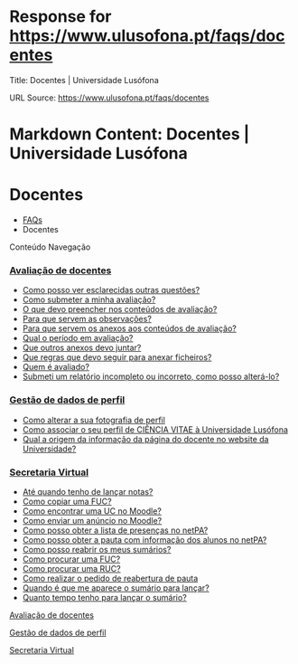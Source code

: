 # Response for https://www.ulusofona.pt/faqs/docentes

Title: Docentes | Universidade Lusófona

URL Source: https://www.ulusofona.pt/faqs/docentes

Markdown Content:
Docentes | Universidade Lusófona
===============

 

Docentes
========

*   [FAQs](https://www.ulusofona.pt/faqs/)
*   Docentes

[](https://www.ulusofona.pt/)

Conteúdo Navegação

### [Avaliação de docentes](https://www.ulusofona.pt/faqs/docentes/avaliacao-de-docentes)

*   [Como posso ver esclarecidas outras questões?](https://www.ulusofona.pt/faqs/docentes/avaliacao-de-docentes/como-posso-ver-esclarecidas-outras-questoes)
*   [Como submeter a minha avaliação?](https://www.ulusofona.pt/faqs/docentes/avaliacao-de-docentes/como-submeter-a-minha-avaliacao)
*   [O que devo preencher nos conteúdos de avaliação?](https://www.ulusofona.pt/faqs/docentes/avaliacao-de-docentes/o-que-devo-preencher-nos-conteudos-de-avaliacao)
*   [Para que servem as observações?](https://www.ulusofona.pt/faqs/docentes/avaliacao-de-docentes/para-que-servem-as-observacoes)
*   [Para que servem os anexos aos conteúdos de avaliação?](https://www.ulusofona.pt/faqs/docentes/avaliacao-de-docentes/para-que-servem-os-anexos-aos-conteudos-de-avaliacao)
*   [Qual o período em avaliação?](https://www.ulusofona.pt/faqs/docentes/avaliacao-de-docentes/qual-o-periodo-em-avaliacao)
*   [Que outros anexos devo juntar?](https://www.ulusofona.pt/faqs/docentes/avaliacao-de-docentes/que-outros-anexos-devo-juntar)
*   [Que regras que devo seguir para anexar ficheiros?](https://www.ulusofona.pt/faqs/docentes/avaliacao-de-docentes/que-regras-que-devo-seguir-para-anexar-ficheiros)
*   [Quem é avaliado?](https://www.ulusofona.pt/faqs/docentes/avaliacao-de-docentes/quem-e-avaliado)
*   [Submeti um relatório incompleto ou incorreto, como posso alterá-lo?](https://www.ulusofona.pt/faqs/docentes/avaliacao-de-docentes/submeti-um-relatorio-incompleto-ou-incorreto-como-posso-alteralo)

### [Gestão de dados de perfil](https://www.ulusofona.pt/faqs/docentes/gestao-de-dados-de-perfil)

*   [Como alterar a sua fotografia de perfil](https://www.ulusofona.pt/faqs/docentes/gestao-de-dados-de-perfil/como-alterar-a-sua-fotografia-de-perfil)
*   [Como associar o seu perfil de CIÊNCIA VITAE à Universidade Lusófona](https://www.ulusofona.pt/faqs/docentes/gestao-de-dados-de-perfil/como-associar-o-seu-perfil-de-ciencia-id-a-universidade-lusofona)
*   [Qual a origem da informação da página do docente no website da Universidade?](https://www.ulusofona.pt/faqs/docentes/gestao-de-dados-de-perfil/qual-a-origem-da-informacao-da-pagina-do-docente-no-website-da-universidade)

### [Secretaria Virtual](https://www.ulusofona.pt/faqs/docentes/secretaria-virtual)

*   [Até quando tenho de lançar notas?](https://www.ulusofona.pt/faqs/docentes/secretaria-virtual/ate-quando-tenho-de-lancar-notas)
*   [Como copiar uma FUC?](https://www.ulusofona.pt/faqs/docentes/secretaria-virtual/como-copiar-uma-fuc)
*   [Como encontrar uma UC no Moodle?](https://www.ulusofona.pt/faqs/docentes/secretaria-virtual/como-encontrar-uma-uc-no-moodle-)
*   [Como enviar um anúncio no Moodle?](https://www.ulusofona.pt/faqs/docentes/secretaria-virtual/como-enviar-um-anuncio-no-moodle-)
*   [Como posso obter a lista de presenças no netPA?](https://www.ulusofona.pt/faqs/docentes/secretaria-virtual/como-posso-obter-a-lista-de-presencas-no-netpa)
*   [Como posso obter a pauta com informação dos alunos no netPA?](https://www.ulusofona.pt/faqs/docentes/secretaria-virtual/como-posso-obter-a-pauta-com-informacao-dos-alunos-no-netpa)
*   [Como posso reabrir os meus sumários?](https://www.ulusofona.pt/faqs/docentes/secretaria-virtual/como-posso-reabrir-os-meus-sumarios-)
*   [Como procurar uma FUC?](https://www.ulusofona.pt/faqs/docentes/secretaria-virtual/como-procurar-uma-fuc)
*   [Como procurar uma RUC?](https://www.ulusofona.pt/faqs/docentes/secretaria-virtual/como-procurar-uma-ruc)
*   [Como realizar o pedido de reabertura de pauta](https://www.ulusofona.pt/faqs/docentes/secretaria-virtual/como-realizar-o-pedido-de-reabertura-de-pauta)
*   [Quando é que me aparece o sumário para lançar?](https://www.ulusofona.pt/faqs/docentes/secretaria-virtual/quando-e-que-me-aparece-o-sumario-para-lancar-)
*   [Quanto tempo tenho para lançar o sumário?](https://www.ulusofona.pt/faqs/docentes/secretaria-virtual/quanto-tempo-tenho-para-lancar-o-sumario)

[Avaliação de docentes](https://www.ulusofona.pt/faqs/docentes/avaliacao-de-docentes)

[Gestão de dados de perfil](https://www.ulusofona.pt/faqs/docentes/gestao-de-dados-de-perfil)

[Secretaria Virtual](https://www.ulusofona.pt/faqs/docentes/secretaria-virtual)

